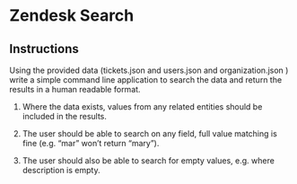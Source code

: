 # Zendesk Search

## Instructions

Using the provided data (tickets.json and users.json and organization.json ) write a simple command line application to search the data and return the results in a human readable format.

1. Where the data exists, values from any related entities should be included in the results. 

2. The user should be able to search on any field, full value matching is fine (e.g. “mar” won’t return “mary”). 

3. The user should also be able to search for empty values, e.g. where description is empty.
